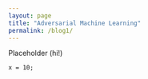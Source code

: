 ```yaml
---
layout: page
title: "Adversarial Machine Learning"
permalink: /blog1/
---
```

Placeholder (hi!)
```
x = 10;
```
